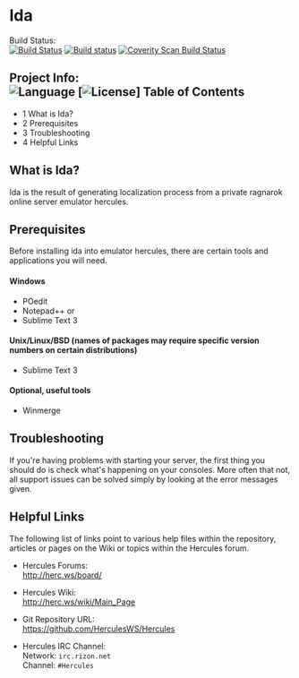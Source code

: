 Ida
========

Build Status:  
[![Build Status](https://travis-ci.org/jetkappu/ida.svg?branch=master)](https://travis-ci.org/jetkappu/ida)
[![Build status](https://ci.appveyor.com/api/projects/status/oyp970c8rxi1rbal?svg=true)](https://ci.appveyor.com/project/jetkappu/ida)
[![Coverity Scan Build Status](https://scan.coverity.com/projects/12948/badge.svg)](https://scan.coverity.com/projects/jetkappu-ida)  


Project Info:  
![Language](https://img.shields.io/badge/language-C-yellow.svg)
[![License](https://img.shields.io/badge/license-GPLv3-663399.svg)]
Table of Contents
---------
* 1 What is Ida?
* 2 Prerequisites
* 3 Troubleshooting
* 4 Helpful Links

What is Ida?
-----------------
Ida is the result of generating localization process from a private ragnarok online server emulator hercules.

Prerequisites
-------------
Before installing ida into emulator hercules, there are certain tools and applications you will
need.

#### Windows
  - POedit
  - Notepad++ or
  - Sublime Text 3

#### Unix/Linux/BSD (names of packages may require specific version numbers on certain distributions)
  - Sublime Text 3

#### Optional, useful tools
  - Winmerge


Troubleshooting
---------------

If you're having problems with starting your server, the first thing you should
do is check what's happening on your consoles. More often that not, all support
issues can be solved simply by looking at the error messages given.

Helpful Links
-------------

The following list of links point to various help files within the repository,
articles or pages on the Wiki or topics within the Hercules forum.

* Hercules Forums:  
  http://herc.ws/board/

* Hercules Wiki:  
  http://herc.ws/wiki/Main_Page

* Git Repository URL:  
  https://github.com/HerculesWS/Hercules

* Hercules IRC Channel:  
  Network: `irc.rizon.net`  
  Channel: `#Hercules`